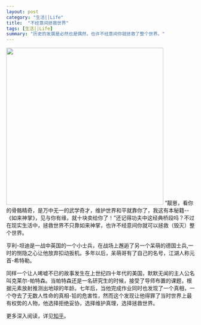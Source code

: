 ```yaml
---
layout: post
category: "生活||Life"
title:  "不经意间拯救世界"
tags: [生活||Life]
summary: "历史的发展是必然也是偶然，也许不经意间你就拯救了整个世界。"
---
```

<img alt="" border="0" src="http://img3.douban.com/view/photo/large/public/p2226807201.jpg" width=420px>   
“靓崽，看你的骨骼精奇，是万中无一的武学奇才，维护世界和平就靠你了，我这有本秘籍--《如来神掌》，见与你有缘，就十块卖给你了！”还记得功夫中这经典桥段吗？不过在现实生活中，拯救世界不只靠如来神掌，也许不经意间你就可以拯救（毁灭）整个世界。    

亨利-坦迪是一战中英国的一个小士兵，在战场上邂逅了另一个呆萌的德国士兵,一时的恻隐之心让他放弃扣动扳机。多年以后，呆萌哥有了自己的名号，江湖人称元首-希特勒。

同样一个让人唏嘘不已的故事发生在上世纪四十年代的美国，默默无闻的主人公名叫克莱尔-帕特森。当帕特森还是一名研究生的时候，接受了导师布置的课题，根据元素放射推测出地球的年龄。七年后，当他完成作业同时也发现了一个真相，一个夺去了无数人性命的真相-铅的危害性，然而这个发现让他得罪了当时世界上最有权势的人物，他选择拒绝妥协，选择维护真理，选择拯救世界。    

更多深入阅读，详见[知乎](http://www.zhihu.com/question/27549647/answer/37364544)。   
